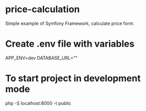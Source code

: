 # price-calculation
Simple example of Symfony Framework, calculate price form.

# Create .env file with variables
APP_ENV=dev
DATABASE_URL=""

# To start project in development mode
php -S localhost:8000 -t public

